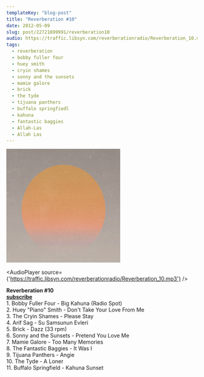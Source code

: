 ```yaml
---
templateKey: "blog-post"
title: "Reverberation #10"
date: 2012-05-09
slug: post/22721899991/reverberation10
audio: https://traffic.libsyn.com/reverberationradio/Reverberation_10.mp3
tags:
  - reverberation
  - bobby fuller four
  - huey smith
  - cryin shames
  - sonny and the sunsets
  - mamie galore
  - brick
  - the tyde
  - tijuana panthers
  - buffalo springfiedl
  - kahuna
  - fantastic baggies
  - Allah-Las
  - Allah Las
---
```


![Reverberation #10](../images/0ef8b3ad6f29ab57887bd497c2cc1b39e7bfc4e433f7039e9e562039e0a6bba4.jpg)

<AudioPlayer source={'https://traffic.libsyn.com/reverberationradio/Reverberation_10.mp3'} />

<p><strong>Reverberation #10<br /><a href="http://itunes.apple.com/us/podcast/reverberation-radio/id520739212?ign-mpt=uo%3D4" title="subscribe" target="_blank">subscribe</a></strong><br />1. Bobby Fuller Four - Big Kahuna (Radio Spot)<br />2. Huey "Piano" Smith - Don't Take Your Love From Me<br />3. The Cryin Shames - Please Stay&nbsp;<br />4. Arif Sag - Su Samsunun Evleri<br />5. Brick - Dazz (33 rpm)<br />6. Sonny and the Sunsets - Pretend You Love Me<br />7. Mamie Galore - Too Many Memories<br />8. The Fantastic Baggies - It Was I<br />9. Tijuana Panthers - Angie<br />10. The Tyde - A Loner<br />11. Buffalo Springfield - Kahuna Sunset</p>
